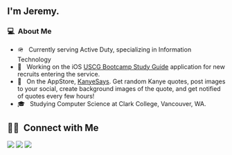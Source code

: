 ## I'm Jeremy.

### 💻 &nbsp;About Me 

- 🪖 &nbsp; Currently serving Active Duty, specializing in Information Technology
- 📱 &nbsp; Working on the iOS <a href="https://jermhern.github.io/USCGBSGLanding/">USCG Bootcamp Study Guide</a> application for new recruits entering the service.
- 📱 &nbsp; On the AppStore, <a href="https://apps.apple.com/us/app/kanyesays/id1577236444">KanyeSays</a>. Get random Kanye quotes, post images to your social, create background images of the quote, and get notified of quotes every few hours!
- 🎓 &nbsp; Studying Computer Science at Clark College, Vancouver, WA.

##  🤝🏻 &nbsp;Connect with Me

<p>
<a href="https://jermhern.github.io/PersonalLanding/"><img src="https://img.shields.io/badge/-My%20Page-3423A6?style=flat-square&logo=Google-Chrome&logoColor=white"/></a>
<a href="https://www.linkedin.com/in/jeremy-hernandez-/"><img src="https://img.shields.io/badge/-Jeremy%20Hernandez-0077B5?style=flat-square&logo=Linkedin&logoColor=white"/></a>
<a href="mailto:jermhern@gamil.com"><img src="https://img.shields.io/badge/-jermhern@gamil.com-D14836?style=flat-square&logo=Gmail&logoColor=white"/></a>

<!--

